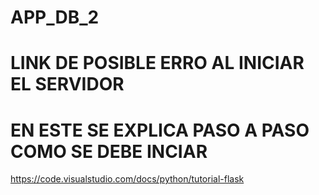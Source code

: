 # APP_DB_2
# LINK DE POSIBLE ERRO AL INICIAR EL SERVIDOR 
# EN ESTE SE EXPLICA PASO A PASO COMO SE DEBE INCIAR 

https://code.visualstudio.com/docs/python/tutorial-flask